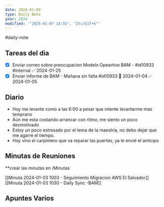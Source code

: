 ```yaml
---
date: 2024-01-03
type: Daily Note
year: 2024
modified: '"2025-01-07 14:55", "2tc/G1T+6"'
---
```

#daily-note

## Tareas del dia
- [x] Enviar correo sobre preocupacion Modelo Opeartivo BAM - #id10933 #internal ✅ 2024-01-25
- [x] Enviar informe de BAM - Mañana sin falta #id10933 📅 2024-01-04 ✅ 2024-01-05
## Diario
- Hoy me levante como a las 6:00 a pesar que intente levantarme mas temprano
- Aún me esta costando arrancar con ritmo, me siento un poco desmotivado
- Estoy un poco estresado por el tema de la maestria, no debo dejar que me agarre el tiempo.
- Hoy vino el carpintero que va reparar las puertas, ya le envié el anticipo

## Minutas de Reuniones
**crear las minutas en /Minutas


[[Minuta 2024-01-03 1003 - Seguimiento Migracion AWS El Salvador]]
[[Minuta 2024-01-03 1030 - Daily Sync -BAM]]
## Apuntes Varios